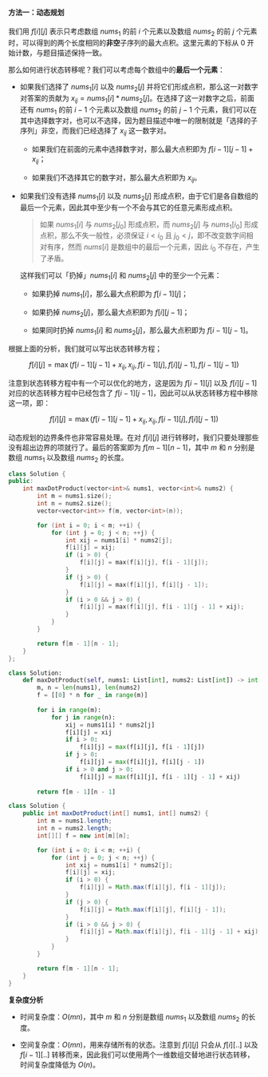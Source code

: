 #### 方法一：动态规划

我们用 $f[i][j]$ 表示只考虑数组 $\textit{nums}_1$ 的前 $i$ 个元素以及数组 $\textit{nums}_2$ 的前 $j$ 个元素时，可以得到的两个长度相同的**非空**子序列的最大点积。这里元素的下标从 $0$ 开始计数，与题目描述保持一致。

那么如何进行状态转移呢？我们可以考虑每个数组中的**最后一个元素**：

- 如果我们选择了 $\textit{nums}_1[i]$ 以及 $\textit{nums}_2[j]$ 并将它们形成点积，那么这一对数字对答案的贡献为 $x_{ij} = \textit{nums}_1[i] * \textit{nums}_2[j]$。在选择了这一对数字之后，前面还有 $\textit{nums}_1$ 的前 $i-1$ 个元素以及数组 $\textit{nums}_2$ 的前 $j-1$ 个元素，我们可以在其中选择数字对，也可以不选择，因为题目描述中唯一的限制就是「选择的子序列」非空，而我们已经选择了 $x_{ij}$ 这一数字对。

    - 如果我们在前面的元素中选择数字对，那么最大点积即为 $f[i-1][j-1] + x_{ij}$；

    - 如果我们不选择其它的数字对，那么最大点积即为 $x_{ij}$。

- 如果我们没有选择 $\textit{nums}_1[i]$ 以及 $\textit{nums}_2[j]$ 形成点积，由于它们是各自数组的最后一个元素，因此其中至少有一个不会与其它的任意元素形成点积。

    > 如果 $\textit{nums}_1[i]$ 与 $\textit{nums}_2[j_0]$ 形成点积，而 $\textit{nums}_2[j]$ 与 $\textit{nums}_1[i_0]$ 形成点积，那么不失一般性，必须保证 $i < i_0$ 且 $j_0 < j$，即不改变数字间相对有序，然而 $\textit{nums}[i]$ 是数组中的最后一个元素，因此 $i_0$ 不存在，产生了矛盾。

    这样我们可以「扔掉」$\textit{nums}_1[i]$ 和 $\textit{nums}_2[j]$ 中的至少一个元素：

    - 如果扔掉 $\textit{nums}_1[i]$，那么最大点积即为 $f[i-1][j]$；

    - 如果扔掉 $\textit{nums}_2[j]$，那么最大点积即为 $f[i][j-1]$；

    - 如果同时扔掉 $\textit{nums}_1[i]$ 和 $\textit{nums}_2[j]$，那么最大点积即为 $f[i-1][j-1]$。

根据上面的分析，我们就可以写出状态转移方程；

$$
f[i][j] = \max(f[i-1][j-1] + x_{ij}, x_{ij}, f[i-1][j], f[i][j-1], f[i-1][j-1])
$$

注意到状态转移方程中有一个可以优化的地方，这是因为 $f[i-1][j]$ 以及 $f[i][j-1]$ 对应的状态转移方程中已经包含了 $f[i-1][j-1]$，因此可以从状态转移方程中移除这一项，即：

$$
f[i][j] = \max(f[i-1][j-1] + x_{ij}, x_{ij}, f[i-1][j], f[i][j-1])
$$

动态规划的边界条件也非常容易处理。在对 $f[i][j]$ 进行转移时，我们只要处理那些没有超出边界的项就行了。最后的答案即为 $f[m-1][n-1]$，其中 $m$ 和 $n$ 分别是数组 $\textit{nums}_1$ 以及数组 $\textit{nums}_2$ 的长度。

```C++ [sol1-C++]
class Solution {
public:
    int maxDotProduct(vector<int>& nums1, vector<int>& nums2) {
        int m = nums1.size();
        int n = nums2.size();
        vector<vector<int>> f(m, vector<int>(n));

        for (int i = 0; i < m; ++i) {
            for (int j = 0; j < n; ++j) {
                int xij = nums1[i] * nums2[j];
                f[i][j] = xij;
                if (i > 0) {
                    f[i][j] = max(f[i][j], f[i - 1][j]);
                }
                if (j > 0) {
                    f[i][j] = max(f[i][j], f[i][j - 1]);
                }
                if (i > 0 && j > 0) {
                    f[i][j] = max(f[i][j], f[i - 1][j - 1] + xij);
                }
            }
        }

        return f[m - 1][n - 1];
    }
};
```

```Python [sol1-Python3]
class Solution:
    def maxDotProduct(self, nums1: List[int], nums2: List[int]) -> int:
        m, n = len(nums1), len(nums2)
        f = [[0] * n for _ in range(m)]
        
        for i in range(m):
            for j in range(n):
                xij = nums1[i] * nums2[j]
                f[i][j] = xij
                if i > 0:
                    f[i][j] = max(f[i][j], f[i - 1][j])
                if j > 0:
                    f[i][j] = max(f[i][j], f[i][j - 1])
                if i > 0 and j > 0:
                    f[i][j] = max(f[i][j], f[i - 1][j - 1] + xij)
        
        return f[m - 1][n - 1]
```

```Java [sol1-Java]
class Solution {
    public int maxDotProduct(int[] nums1, int[] nums2) {
        int m = nums1.length;
        int n = nums2.length;
        int[][] f = new int[m][n];

        for (int i = 0; i < m; ++i) {
            for (int j = 0; j < n; ++j) {
                int xij = nums1[i] * nums2[j];
                f[i][j] = xij;
                if (i > 0) {
                    f[i][j] = Math.max(f[i][j], f[i - 1][j]);
                }
                if (j > 0) {
                    f[i][j] = Math.max(f[i][j], f[i][j - 1]);
                }
                if (i > 0 && j > 0) {
                    f[i][j] = Math.max(f[i][j], f[i - 1][j - 1] + xij);
                }
            }
        }

        return f[m - 1][n - 1];
    }
}
```

**复杂度分析**

- 时间复杂度：$O(mn)$，其中 $m$ 和 $n$ 分别是数组 $\textit{nums}_1$ 以及数组 $\textit{nums}_2$ 的长度。

- 空间复杂度：$O(mn)$，用来存储所有的状态。注意到 $f[i][j]$ 只会从 $f[i][..]$ 以及 $f[i-1][..]$ 转移而来，因此我们可以使用两个一维数组交替地进行状态转移，时间复杂度降低为 $O(n)$。